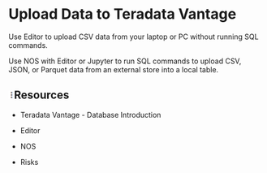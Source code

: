# Upload Data to Teradata Vantage
[#uqn1631634845829]: #uqn1631634845829

Use Editor to upload CSV data from your laptop or PC without running SQL commands.

Use NOS with Editor or Jupyter to run SQL commands to upload CSV, JSON, or Parquet data from an external store into a local table.

## ![more-options.png](Images/ppy1633638332163.png)Resources
[#section_N10032_N10026_N10001]: #section_N10032_N10026_N10001

-   Teradata Vantage - Database Introduction

-   Editor

-   NOS

-   Risks



